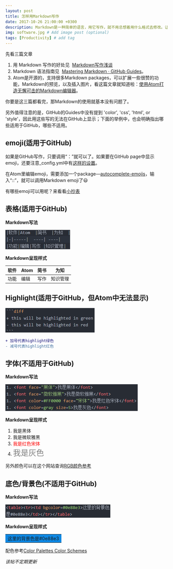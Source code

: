 ```yaml
---
layout: post
title: 怎样用Markdown写作
date: 2017-10-26 21:00:00 +0300
description: Markdown是一种简单的语言，用它写作，就不用总想着用什么格式去修改。让写作回归写作的本质。 # Add post description (optional)
img: software.jpg # Add image post (optional)
tags: [Productivity] # add tag
---
```


先看三篇文章
1. 用 Markdown 写作的好处见  [Markdown写作浅谈](http://mp.weixin.qq.com/s/HsPZLl60vjbEKEbT2HHH7A)
2. Markdown 语法指南见  [Mastering Markdown · GitHub Guides](https://guides.github.com/features/mastering-markdown/)。
3. Atom是开源的，支持很多Markdown packages，可以扩展一些很赞的功能，Markdown的预览，以及插入图片，看这篇文章就知道啦：[使用Atom打造无懈可击的Markdown编辑器](http://www.cnblogs.com/libin-1/p/6638165.html)。

你要是这三篇都看完，那Markdown的使用就基本没有问题了。

另外值得注意的是，GitHub的Guides中没有提到 'color', 'css', 'html', or 'style'，因此用这些写的无法在GitHub上显示；下面的举例中，也会明确指出哪些适用于GitHub，哪些不适用。

## emoji(适用于GitHub)

  如果是GitHub写作，只要调用“：”就可以了。如果要在GitHub page中显示emoji，还要注意_config.yml中有[这样的设置](https://help.github.com/articles/emoji-on-github-pages/)。

  在Atom里编辑emoji，需要添加一个package—[autocomplete-emojis](https://atom.io/packages/autocomplete-emojis)，输入“::”，就可以调用Markdown emoji了:smiley:

有哪些emoji可以用呢？来看看[小抄表](https://www.webpagefx.com/tools/emoji-cheat-sheet/)

## 表格(适用于GitHub)
  **Markdown写法**

  ![table](https://github.com/Marina-Ma/Marina-Ma.github.io/blob/master/assets/img/markdown-img-paste-20171026113646668.png)

  **Markdown呈现样式**

  软件|Atom  |简书  |为知
  -|-----|  ----| ----|
  功能|编辑|写作 |知识管理

## Highlight(适用于GitHub，但Atom中无法显示)

![Highlight](https://github.com/Marina-Ma/Marina-Ma.github.io/blob/master/assets/img/markdown-img-paste-20171026133106904.png)

```diff
+ 加号代表highlight绿色
- 减号代表highlight红色
```

## 字体(不适用于GitHub)

  **Markdown写法**

![font](https://github.com/Marina-Ma/Marina-Ma.github.io/blob/master/assets/img/markdown-img-paste-2017102612053162.png)

  **Markdown呈现样式**

  1. <font face="黑体">我是黑体</font>
  1. <font face="微软雅黑">我是微软雅黑</font>
  1. <font color=#FF0000 face="宋体">我是红色宋体</font>
  1. <font color=gray size=5>我是灰色</font>

  另外颜色可以在这个网站查询[RGB颜色参考](http://tool.oschina.net/commons?type=3)

## 底色/背景色(不适用于GitHub)

  **Markdown写法**

![背景色](https://github.com/Marina-Ma/Marina-Ma.github.io/blob/master/assets/img/markdown-img-paste-20171026125110889.png)

  **Markdown呈现样式**
  <table><tr><td bgcolor=#0e88e3>这里的背景色是#0e88e3</td></tr></table>

  配色参考[Color Palettes Color Schemes](http://www.color-hex.com/color-palettes/)

*该帖不定期更新*
